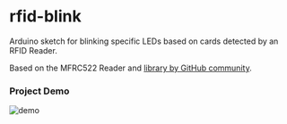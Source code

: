 # rfid-blink
Arduino sketch for blinking specific LEDs based on cards detected by an RFID Reader.

Based on the MFRC522 Reader and [library by GitHub community](https://github.com/miguelbalboa/rfid "RFID Community 
Repository").

### Project Demo
![demo](https://github.com/francisohara24/rfid-blink/blob/main/demo.gif)
